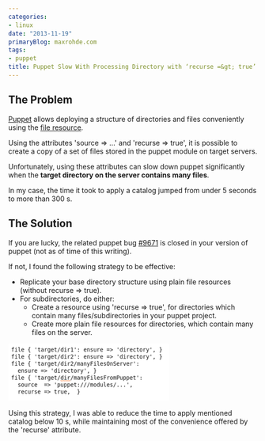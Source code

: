 ```yaml
---
categories:
- linux
date: "2013-11-19"
primaryBlog: maxrohde.com
tags:
- puppet
title: Puppet Slow With Processing Directory with ‘recurse =&gt; true’
---
```


## The Problem

[Puppet](<http://en.wikipedia.org/wiki/Puppet_(software)>) allows deploying a structure of directories and files conveniently using the [file resource](http://docs.puppetlabs.com/references/latest/type.html).

Using the attributes 'source => …' and 'recurse => true', it is possible to create a copy of a set of files stored in the puppet module on target servers.

Unfortunately, using these attributes can slow down puppet significantly when the **target directory on the server contains many files**.

In my case, the time it took to apply a catalog jumped from under 5 seconds to more than 300 s.

## The Solution

If you are lucky, the related puppet bug [#9671](http://projects.puppetlabs.com/issues/9671) is closed in your version of puppet (not as of time of this writing).

If not, I found the following strategy to be effective:

- Replicate your base directory structure using plain file resources (without recurse => true).
- For subdirectories, do either:
  - Create a resource using 'recurse => true', for directories which contain many files/subdirectories in your puppet project.
  - Create more plain file resources for directories, which contain many files on the server.

![](images/111913_0456_puppetsloww1.png)

Using this strategy, I was able to reduce the time to apply mentioned catalog below 10 s, while maintaining most of the convenience offered by the 'recurse' attribute.